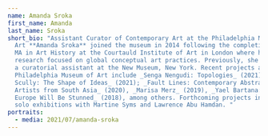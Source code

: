 ```yaml
---
name: Amanda Sroka
first_name: Amanda
last_name: Sroka
short_bio: "Assistant Curator of Contemporary Art at the Philadelphia Museum of
  Art **Amanda Sroka** joined the museum in 2014 following the completion of her
  MA in Art History at the Courtauld Institute of Art in London where her
  research focused on global conceptual art practices. Previously, she served as
  a curatorial assistant at the New Museum, New York. Recent projects at the
  Philadelphia Museum of Art include _Senga Nengudi: Topologies_ (2021), _Sean
  Scully: The Shape of Ideas_ (2021); _Fault Lines: Contemporary Abstraction by
  Artists from South Asia_ (2020), _Marisa Merz_ (2019), _Yael Bartana: And
  Europe Will Be Stunned_ (2018), among others. Forthcoming projects include
  solo exhibitions with Martine Syms and Lawrence Abu Hamdan. "
portraits:
  - media: 2021/07/amanda-sroka
---
```

